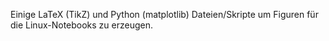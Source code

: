 Einige LaTeX (TikZ) und Python (matplotlib) Dateien/Skripte um Figuren für
die Linux-Notebooks zu erzeugen.

